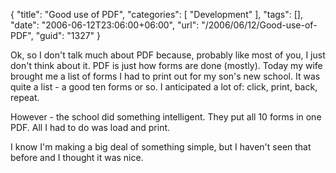 {
	"title": "Good use of PDF",
	"categories": [
		"Development"
	],
	"tags": [],
	"date": "2006-06-12T23:06:00+06:00",
	"url": "/2006/06/12/Good-use-of-PDF",
	"guid": "1327"
}

Ok, so I don't talk much about PDF because, probably like most of you, I just don't think about it. PDF is just how forms are done (mostly). Today my wife brought me a list of forms I had to print out for my son's new school. It was quite a list - a good ten forms or so. I anticipated a lot of: click, print, back, repeat.

However - the school did something intelligent. They put all 10 forms in one PDF. All I had to do was load and print. 

I know I'm making a big deal of something simple, but I haven't seen that before and I thought it was nice.